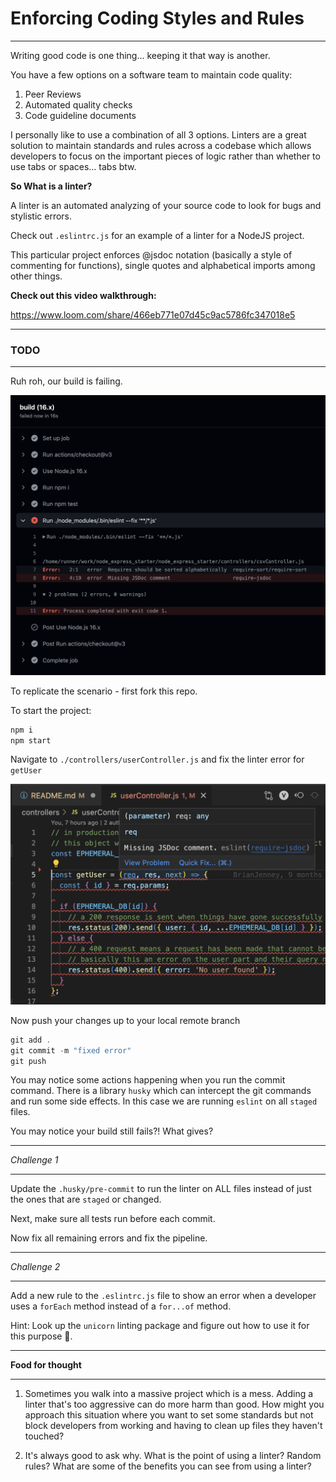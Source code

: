 # Enforcing Coding Styles and Rules

---

Writing good code is one thing... keeping it that way is another.

You have a few options on a software team to maintain code quality:

1. Peer Reviews
2. Automated quality checks
3. Code guideline documents

I personally like to use a combination of all 3 options. Linters are a great solution to maintain standards and rules across a codebase which allows developers to focus on the important pieces of logic rather than whether to use tabs or spaces... tabs btw.

**So What is a linter?**

A linter is an automated analyzing of your source code to look for bugs and stylistic errors.

Check out `.eslintrc.js` for an example of a linter for a NodeJS project.

This particular project enforces @jsdoc notation (basically a style of commenting for functions), single quotes and alphabetical imports among other things.

**Check out this video walkthrough:**

https://www.loom.com/share/466eb771e07d45c9ac5786fc347018e5

---

### TODO

---

Ruh roh, our build is failing.

<img src="./mockData/build_error.png">

To replicate the scenario - first fork this repo.

To start the project:

```js
npm i
npm start
```

Navigate to `./controllers/userController.js` and fix the linter error for `getUser`

<img src="./mockData/lint_error_js_doc.png">

Now push your changes up to your local remote branch

```js
git add .
git commit -m "fixed error"
git push
```

You may notice some actions happening when you run the commit command. There is a library `husky` which can intercept the git commands and run some side effects. In this case we are running `eslint` on all `staged` files.

You may notice your build still fails?! What gives?

---

_Challenge 1_

---

Update the `.husky/pre-commit` to run the linter on ALL files instead of just the ones that are `staged` or changed.

Next, make sure all tests run before each commit.

Now fix all remaining errors and fix the pipeline.

---

_Challenge 2_

---

Add a new rule to the `.eslintrc.js` file to show an error when a developer uses a `forEach` method instead of a `for...of` method.

Hint: Look up the `unicorn` linting package and figure out how to use it for this purpose 🦄.

---

**Food for thought**

---

1. Sometimes you walk into a massive project which is a mess. Adding a linter that's too aggressive can do more harm than good. How might you approach this situation where you want to set some standards but not block developers from working and having to clean up files they haven't touched?

2. It's always good to ask why. What is the point of using a linter? Random rules? What are some of the benefits you can see from using a linter?
